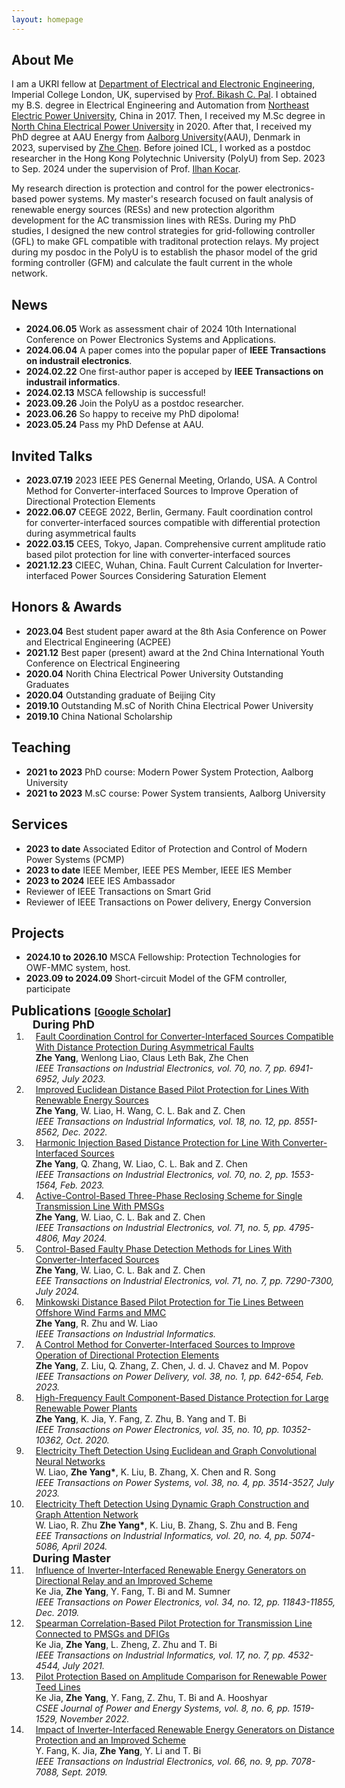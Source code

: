 ```yaml
---
layout: homepage
---
```


## About Me
I am a UKRI fellow at [Department of Electrical and Electronic Engineering](https://www.imperial.ac.uk/electrical-engineering/), Imperial College London, UK, supervised by [Prof. Bikash C. Pal](https://profiles.imperial.ac.uk/b.pal).
I obtained my B.S. degree in Electrical Engineering and Automation from [Northeast Electric Power University](https://ee.neepu.edu.cn/), China in 2017. Then, I received my M.Sc degree in [North China Electrical Power University](https://english.ncepu.edu.cn/) in 2020. After that, I received my PhD degree at AAU Energy from [Aalborg University](https://www.en.aau.dk/)(AAU), Denmark in 2023, supervised by [Zhe Chen](https://vbn.aau.dk/en/persons/109374).
Before joined ICL, I worked as a postdoc researcher in the Hong Kong Polytechnic University (PolyU) from Sep. 2023 to Sep. 2024 under the supervision of Prof. [Ilhan Kocar](https://www.polyu.edu.hk/en/eee/people/academic-staff-and-teaching-staff/dr-kocar-ilhan/).

My research direction is protection and control for the power electronics-based power systems.
My master's research focused on fault analysis of renewable energy sources (RESs) and new protection algorithm development for the AC transmission lines with RESs.
During my PhD studies, I designed the new control strategies for grid-following controller (GFL) to make GFL compatible with traditonal protection relays.
My project during my posdoc in the PolyU is to establish the phasor model of the grid forming controller (GFM) and calculate the fault current in the whole network. 


## News
- **2024.06.05** Work as assessment chair of 2024 10th International Conference on Power Electronics Systems and Applications.
- **2024.06.04** A paper comes into the popular paper of <strong>IEEE Transactions on industrail electronics</strong>.
- **2024.02.22** One first-author paper is acceped by <strong>IEEE Transactions on industrail informatics</strong>.
- **2024.02.13** MSCA fellowship is successful!
- **2023.09.26** Join the PolyU as a postdoc researcher.
- **2023.06.26** So happy to receive my PhD dipoloma!
- **2023.05.24** Pass my PhD Defense at AAU.


## Invited Talks 
- **2023.07.19** 2023 IEEE PES Genernal Meeting, Orlando, USA. A Control Method for Converter-interfaced Sources to Improve Operation of Directional Protection Elements 
- **2022.06.07** CEEGE 2022, Berlin, Germany. Fault coordination control for converter-interfaced sources compatible with differential protection during asymmetrical faults 
- **2022.03.15** CEES, Tokyo, Japan. Comprehensive current amplitude ratio based pilot protection for line with converter-interfaced sources 
- **2021.12.23** CIEEC, Wuhan, China. Fault Current Calculation for Inverter-interfaced Power Sources Considering Saturation Element 


## Honors & Awards 

- **2023.04** Best student paper award at the 8th Asia Conference on Power and Electrical Engineering (ACPEE)
- **2021.12** Best paper (present) award at the 2nd China International Youth Conference on Electrical Engineering
- **2020.04** Norith China Electrical Power University Outstanding Graduates
- **2020.04** Outstanding graduate of Beijing City
- **2019.10** Outstanding M.sC of Norith China Electrical Power University
- **2019.10** China National Scholarship
  


## Teaching

- **2021 to 2023** PhD course: Modern Power System Protection, Aalborg University
- **2021 to 2023** M.sC course: Power System transients, Aalborg University


## Services

- **2023 to date** Associated Editor of Protection and Control of Modern Power Systems (PCMP)
- **2023 to date** IEEE Member, IEEE PES Member, IEEE IES Member
- **2023 to 2024** IEEE IES Ambassador
- Reviewer of IEEE Transactions on Smart Grid
- Reviewer of IEEE Transactions on Power delivery, Energy Conversion

## Projects

- **2024.10 to 2026.10** MSCA Fellowship: Protection Technologies for OWF-MMC system, host.
- **2023.09 to 2024.09** Short-circuit Model of the GFM controller, participate
  
<h2 id="publications" style="margin: 2px 0px -15px;">Publications <temp style="font-size:15px;">[</temp><a href="https://scholar.google.com/citations?user=Iw-pgigAAAAJ&hl=enJ" target="_blank" style="font-size:15px;">Google Scholar</a><temp style="font-size:15px;">]</temp></h2>

<div class="publications">
<ol class="bibliography">

<h4 style="margin:0 10px 0; font-size: 18px;">During PhD</h4>

<li>
<div class="pub-row">
  </div>
  <div id="lou" class="col-sm-9" style="position: relative; width: 100%; padding-right: 15px; padding-left: 15px;">
      <div class="title"><a href="https://ieeexplore.ieee.org/document/9889083">Fault Coordination Control for Converter-Interfaced Sources Compatible With Distance Protection During Asymmetrical Faults</a></div>
      <div class="author"><strong>Zhe Yang</strong>, Wenlong Liao, Claus Leth Bak, Zhe Chen</div>
      <div class="periodical"><em>IEEE Transactions on Industrial Electronics, vol. 70, no. 7, pp. 6941-6952, July 2023.</em></div>
      <div class="links">
    </div>
  </div>
</li>

<li>
<div class="pub-row">
  </div>
  <div id="lou" class="col-sm-9" style="position: relative; width: 100%; padding-right: 15px; padding-left: 15px;">
      <div class="title"><a href="https://ieeexplore.ieee.org/document/9705549">Improved Euclidean Distance Based Pilot Protection for Lines With Renewable Energy Sources</a></div>
      <div class="author"><strong>Zhe Yang</strong>, W. Liao, H. Wang, C. L. Bak and Z. Chen</div>
      <div class="periodical"><em>IEEE Transactions on Industrial Informatics, vol. 18, no. 12, pp. 8551-8562, Dec. 2022.</em></div>
      <div class="links">
    </div>
  </div>
</li>

<li>
<div class="pub-row">
  </div>
  <div id="lou" class="col-sm-9" style="position: relative; width: 100%; padding-right: 15px; padding-left: 15px;">
      <div class="title"><a href="https://ieeexplore.ieee.org/document/9739897">Harmonic Injection Based Distance Protection for Line With Converter-Interfaced Sources</a></div>
      <div class="author"><strong>Zhe Yang</strong>, Q. Zhang, W. Liao, C. L. Bak and Z. Chen</div>
      <div class="periodical"><em>IEEE Transactions on Industrial Electronics, vol. 70, no. 2, pp. 1553-1564, Feb. 2023.</em></div>
      <div class="links">
    </div>
  </div>
</li>

<li>
<div class="pub-row">
  </div>
  <div id="lou" class="col-sm-9" style="position: relative; width: 100%; padding-right: 15px; padding-left: 15px;">
      <div class="title"><a href="https://ieeexplore.ieee.org/document/10149202">Active-Control-Based Three-Phase Reclosing Scheme for Single Transmission Line With PMSGs</a></div>
      <div class="author"><strong>Zhe Yang</strong>, W. Liao, C. L. Bak and Z. Chen</div>
      <div class="periodical"><em>IEEE Transactions on Industrial Electronics, vol. 71, no. 5, pp. 4795-4806, May 2024.</em></div>
      <div class="links">
    </div>
  </div>
</li>

<li>
<div class="pub-row">
  </div>
  <div id="lou" class="col-sm-9" style="position: relative; width: 100%; padding-right: 15px; padding-left: 15px;">
      <div class="title"><a href="https://ieeexplore.ieee.org/document/10234137">Control-Based Faulty Phase Detection Methods for Lines With Converter-Interfaced Sources</a></div>
      <div class="author"><strong>Zhe Yang</strong>, W. Liao, C. L. Bak and Z. Chen</div>
      <div class="periodical"><em>EEE Transactions on Industrial Electronics, vol. 71, no. 7, pp. 7290-7300, July 2024.</em></div>
      <div class="links">
    </div>
  </div>
</li>

<li>
<div class="pub-row">
  </div>
  <div id="lou" class="col-sm-9" style="position: relative; width: 100%; padding-right: 15px; padding-left: 15px;">
      <div class="title"><a href="https://ieeexplore.ieee.org/document/10472656">Minkowski Distance Based Pilot Protection for Tie Lines Between Offshore Wind Farms and MMC</a></div>
      <div class="author"><strong>Zhe Yang</strong>, R. Zhu and W. Liao</div>
      <div class="periodical"><em>IEEE Transactions on Industrial Informatics.</em></div>
      <div class="links">
    </div>
  </div>
</li>

<li>
<div class="pub-row">
  </div>
  <div id="lou" class="col-sm-9" style="position: relative; width: 100%; padding-right: 15px; padding-left: 15px;">
      <div class="title"><a href="https://ieeexplore.ieee.org/document/9870568">A Control Method for Converter-Interfaced Sources to Improve Operation of Directional Protection Elements</a></div>
      <div class="author"><strong>Zhe Yang</strong>, Z. Liu, Q. Zhang, Z. Chen, J. d. J. Chavez and M. Popov</div>
      <div class="periodical"><em>IEEE Transactions on Power Delivery, vol. 38, no. 1, pp. 642-654, Feb. 2023.</em></div>
      <div class="links">
    </div>
  </div>
</li>

<li>
<div class="pub-row">
  </div>
  <div id="lou" class="col-sm-9" style="position: relative; width: 100%; padding-right: 15px; padding-left: 15px;">
      <div class="title"><a href="https://ieeexplore.ieee.org/document/9024118">High-Frequency Fault Component-Based Distance Protection for Large Renewable Power Plants</a></div>
      <div class="author"><strong>Zhe Yang</strong>, K. Jia, Y. Fang, Z. Zhu, B. Yang and T. Bi</div>
      <div class="periodical"><em>IEEE Transactions on Power Electronics, vol. 35, no. 10, pp. 10352-10362, Oct. 2020.</em></div>
      <div class="links">
    </div>
  </div>
</li>

<li>
<div class="pub-row">
  </div>
  <div id="lou" class="col-sm-9" style="position: relative; width: 100%; padding-right: 15px; padding-left: 15px;">
      <div class="title"><a href="https://ieeexplore.ieee.org/document/9852006">Electricity Theft Detection Using Euclidean and Graph Convolutional Neural Networks</a></div>
      <div class="author">W. Liao, <strong>Zhe Yang*</strong>, K. Liu, B. Zhang, X. Chen and R. Song</div>
      <div class="periodical"><em>IEEE Transactions on Power Systems, vol. 38, no. 4, pp. 3514-3527, July 2023.</em></div>
      <div class="links">
    </div>
  </div>
</li>

<li>
<div class="pub-row">
  </div>
  <div id="lou" class="col-sm-9" style="position: relative; width: 100%; padding-right: 15px; padding-left: 15px;">
      <div class="title"><a href="https://ieeexplore.ieee.org/document/10323252">Electricity Theft Detection Using Dynamic Graph Construction and Graph Attention Network</a></div>
      <div class="author">W. Liao, R. Zhu <strong>Zhe Yang*</strong>, K. Liu, B. Zhang, S. Zhu and B. Feng</div>
      <div class="periodical"><em>EEE Transactions on Industrial Informatics, vol. 20, no. 4, pp. 5074-5086, April 2024.</em></div>
      <div class="links">
    </div>
  </div>
</li>

<h4 style="margin:0 10px 0; font-size: 18px;">During Master </h4>

<li>
<div class="pub-row">
  </div>
  <div id="lou" class="col-sm-9" style="position: relative; width: 100%; padding-right: 15px; padding-left: 15px;">
      <div class="title"><a href="https://ieeexplore.ieee.org/document/8666728">Influence of Inverter-Interfaced Renewable Energy Generators on Directional Relay and an Improved Scheme</a></div>
      <div class="author">Ke Jia, <strong>Zhe Yang</strong>, Y. Fang, T. Bi and M. Sumner</div>
      <div class="periodical"><em>IEEE Transactions on Power Electronics, vol. 34, no. 12, pp. 11843-11855, Dec. 2019.</em></div>
      <div class="links">
    </div>
  </div>
</li>

<li>
<div class="pub-row">
  </div>
  <div id="lou" class="col-sm-9" style="position: relative; width: 100%; padding-right: 15px; padding-left: 15px;">
      <div class="title"><a href="https://ieeexplore.ieee.org/document/9173790">Spearman Correlation-Based Pilot Protection for Transmission Line Connected to PMSGs and DFIGs</a></div>
      <div class="author">Ke Jia, <strong>Zhe Yang</strong>, L. Zheng, Z. Zhu and T. Bi</div>
      <div class="periodical"><em>IEEE Transactions on Industrial Informatics, vol. 17, no. 7, pp. 4532-4544, July 2021.</em></div>
      <div class="links">
    </div>
  </div>
</li>

<li>
<div class="pub-row">
  </div>
  <div id="lou" class="col-sm-9" style="position: relative; width: 100%; padding-right: 15px; padding-left: 15px;">
      <div class="title"><a href="https://ieeexplore.ieee.org/document/9082292">Pilot Protection Based on Amplitude Comparison for Renewable Power Teed Lines</a></div>
      <div class="author">Ke Jia, <strong>Zhe Yang</strong>, Y. Fang, Z. Zhu, T. Bi and A. Hooshyar</div>
      <div class="periodical"><em>CSEE Journal of Power and Energy Systems, vol. 8, no. 6, pp. 1519-1529, November 2022.</em></div>
      <div class="links">
    </div>
  </div>
</li>

<li>
<div class="pub-row">
  </div>
  <div id="lou" class="col-sm-9" style="position: relative; width: 100%; padding-right: 15px; padding-left: 15px;">
      <div class="title"><a href="https://ieeexplore.ieee.org/document/8506376">Impact of Inverter-Interfaced Renewable Energy Generators on Distance Protection and an Improved Scheme</a></div>
      <div class="author">Y. Fang, K. Jia, <strong>Zhe Yang</strong>, Y. Li and T. Bi</div>
      <div class="periodical"><em>IEEE Transactions on Industrial Electronics, vol. 66, no. 9, pp. 7078-7088, Sept. 2019.</em></div>
      <div class="links">
    </div>
  </div>
</li>

<!--
## Contact
**Address:** [Room 304, Mies-van-der-Rohe Str. 15, 52074, Aachen, Germany](https://www.ids.rwth-aachen.de/en/)
-->
